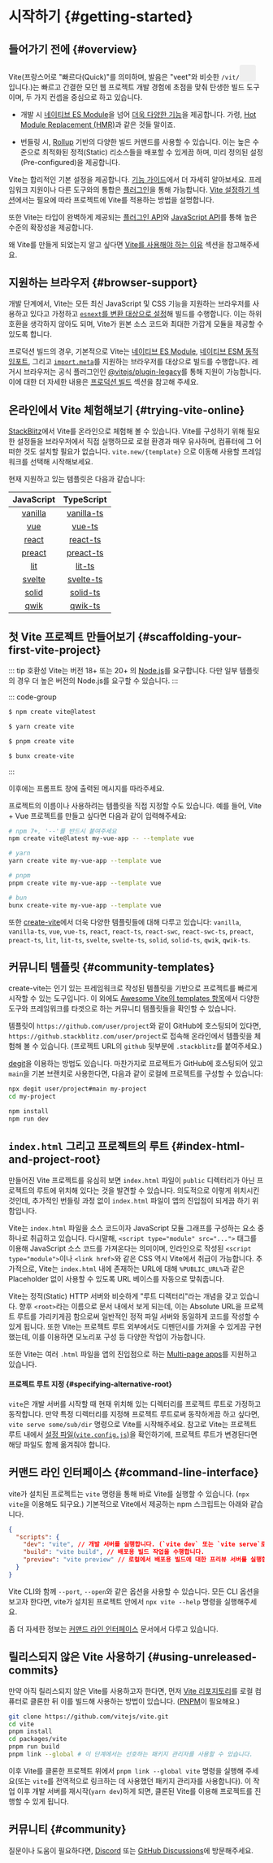 # 시작하기 {#getting-started}

<audio id="vite-audio">
  <source src="/vite.mp3" type="audio/mpeg">
</audio>

## 들어가기 전에 {#overview}

Vite(프랑스어로 "빠르다(Quick)"를 의미하며, 발음은 "veet"와 비슷한 `/vit/`<button style="border:none;padding:3px;border-radius:4px;vertical-align:bottom" id="play-vite-audio" onclick="document.getElementById('vite-audio').play();"><svg style="height:2em;width:2em"><use href="/voice.svg#voice" /></svg></button> 입니다.)는 빠르고 간결한 모던 웹 프로젝트 개발 경험에 초점을 맞춰 탄생한 빌드 도구이며, 두 가지 컨셉을 중심으로 하고 있습니다.

- 개발 시 [네이티브 ES Module](https://developer.mozilla.org/en-US/docs/Web/JavaScript/Guide/Modules)을 넘어 [더욱 다양한 기능](./features)을 제공합니다. 가령, [Hot Module Replacement (HMR)](./features#hot-module-replacement)과 같은 것들 말이죠.

- 번들링 시, [Rollup](https://rollupjs.org) 기반의 다양한 빌드 커맨드를 사용할 수 있습니다. 이는 높은 수준으로 최적화된 정적(Static) 리소스들을 배포할 수 있게끔 하며, 미리 정의된 설정(Pre-configured)을 제공합니다.

Vite는 합리적인 기본 설정을 제공합니다. [기능 가이드](./features)에서 더 자세히 알아보세요. 프레임워크 지원이나 다른 도구와의 통합은 [플러그인](./using-plugins)을 통해 가능합니다. [Vite 설정하기 섹션](../config/)에서는 필요에 따라 프로젝트에 Vite를 적용하는 방법을 설명합니다.

또한 Vite는 타입이 완벽하게 제공되는 [플러그인 API](./api-plugin)와 [JavaScript API](./api-javascript)를 통해 높은 수준의 확장성을 제공합니다.

왜 Vite를 만들게 되었는지 알고 싶다면 [Vite를 사용해야 하는 이유](./why) 섹션을 참고해주세요.

## 지원하는 브라우저 {#browser-support}

개발 단계에서, Vite는 모든 최신 JavaScript 및 CSS 기능을 지원하는 브라우저를 사용하고 있다고 가정하고 [`esnext`를 변환 대상으로 설정](https://esbuild.github.io/api/#target)해 빌드를 수행합니다. 이는 하위 호환을 생각하지 않아도 되며, Vite가 원본 소스 코드와 최대한 가깝게 모듈을 제공할 수 있도록 합니다.

프로덕션 빌드의 경우, 기본적으로 Vite는 [네이티브 ES Module](https://caniuse.com/es6-module), [네이티브 ESM 동적 임포트](https://caniuse.com/es6-module-dynamic-import), 그리고 [`import.meta`](https://caniuse.com/mdn-javascript_operators_import_meta)를 지원하는 브라우저를 대상으로 빌드를 수행합니다. 레거시 브라우저는 공식 플러그인인 [@vitejs/plugin-legacy](https://github.com/vitejs/vite/tree/main/packages/plugin-legacy)를 통해 지원이 가능합니다. 이에 대한 더 자세한 내용은 [프로덕션 빌드](./build) 섹션을 참고해 주세요.

## 온라인에서 Vite 체험해보기 {#trying-vite-online}

[StackBlitz](https://vite.new/)에서 Vite를 온라인으로 체험해 볼 수 있습니다. Vite를 구성하기 위해 필요한 설정들을 브라우저에서 직접 실행하므로 로컬 환경과 매우 유사하며, 컴퓨터에 그 어떠한 것도 설치할 필요가 없습니다. `vite.new/{template}` 으로 이동해 사용할 프레임워크를 선택해 시작해보세요.

현재 지원하고 있는 템플릿은 다음과 같습니다:

|             JavaScript              |                TypeScript                 |
| :---------------------------------: | :---------------------------------------: |
| [vanilla](https://vite.new/vanilla) | [vanilla-ts](https://vite.new/vanilla-ts) |
|     [vue](https://vite.new/vue)     |     [vue-ts](https://vite.new/vue-ts)     |
|   [react](https://vite.new/react)   |   [react-ts](https://vite.new/react-ts)   |
|  [preact](https://vite.new/preact)  |  [preact-ts](https://vite.new/preact-ts)  |
|     [lit](https://vite.new/lit)     |     [lit-ts](https://vite.new/lit-ts)     |
|  [svelte](https://vite.new/svelte)  |  [svelte-ts](https://vite.new/svelte-ts)  |
|   [solid](https://vite.new/solid)   |   [solid-ts](https://vite.new/solid-ts)   |
|    [qwik](https://vite.new/qwik)    |    [qwik-ts](https://vite.new/qwik-ts)    |

## 첫 Vite 프로젝트 만들어보기 {#scaffolding-your-first-vite-project}

::: tip 호환성
Vite는 버전 18+ 또는 20+ 의 [Node.js](https://nodejs.org/)를 요구합니다. 다만 일부 템플릿의 경우 더 높은 버전의 Node.js를 요구할 수 있습니다.
:::

::: code-group

```bash [NPM]
$ npm create vite@latest
```

```bash [Yarn]
$ yarn create vite
```

```bash [PNPM]
$ pnpm create vite
```

```bash [Bun]
$ bunx create-vite
```

:::

이후에는 프롬프트 창에 출력된 메시지를 따라주세요.

프로젝트의 이름이나 사용하려는 템플릿을 직접 지정할 수도 있습니다. 예를 들어, Vite + Vue 프로젝트를 만들고 싶다면 다음과 같이 입력해주세요:

```bash
# npm 7+, '--'를 반드시 붙여주세요
npm create vite@latest my-vue-app -- --template vue

# yarn
yarn create vite my-vue-app --template vue

# pnpm
pnpm create vite my-vue-app --template vue

# bun
bunx create-vite my-vue-app --template vue
```

또한 [create-vite](https://github.com/vitejs/vite/tree/main/packages/create-vite)에서 더욱 다양한 템플릿들에 대해 다루고 있습니다: `vanilla`, `vanilla-ts`, `vue`, `vue-ts`, `react`, `react-ts`, `react-swc`, `react-swc-ts`, `preact`, `preact-ts`, `lit`, `lit-ts`, `svelte`, `svelte-ts`, `solid`, `solid-ts`, `qwik`, `qwik-ts`.

## 커뮤니티 템플릿 {#community-templates}

create-vite는 인기 있는 프레임워크로 작성된 템플릿을 기반으로 프로젝트를 빠르게 시작할 수 있는 도구입니다. 이 외에도 [Awesome Vite의 templates 항목](https://github.com/vitejs/awesome-vite#templates)에서 다양한 도구와 프레임워크를 타겟으로 하는 커뮤니티 템플릿들을 확인할 수 있습니다.

템플릿이 `https://github.com/user/project`와 같이 GitHub에 호스팅되어 있다면, `https://github.stackblitz.com/user/project`로 접속해 온라인에서 템플릿을 체험해 볼 수 있습니다. (프로젝트 URL의 `github` 뒷부분에 `.stackblitz`를 붙여주세요.)

[degit](https://github.com/Rich-Harris/degit)을 이용하는 방법도 있습니다. 마찬가지로 프로젝트가 GitHub에 호스팅되어 있고 `main`을 기본 브랜치로 사용한다면, 다음과 같이 로컬에 프로젝트를 구성할 수 있습니다:

```bash
npx degit user/project#main my-project
cd my-project

npm install
npm run dev
```

## `index.html` 그리고 프로젝트의 루트 {#index-html-and-project-root}

만들어진 Vite 프로젝트를 유심히 보면 `index.html` 파일이 `public` 디렉터리가 아닌 프로젝트의 루트에 위치해 있다는 것을 발견할 수 있습니다. 의도적으로 이렇게 위치시킨 것인데, 추가적인 번들링 과정 없이 `index.html` 파일이 앱의 진입점이 되게끔 하기 위함입니다.

Vite는 `index.html` 파일을 소스 코드이자 JavaScript 모듈 그래프를 구성하는 요소 중 하나로 취급하고 있습니다. 다시말해, `<script type="module" src="...">` 태그를 이용해 JavaScript 소스 코드를 가져온다는 의미이며, 인라인으로 작성된 `<script type="module">`이나 `<link href>`와 같은 CSS 역시 Vite에서 취급이 가능합니다. 추가적으로, Vite는 `index.html` 내에 존재하는 URL에 대해 `%PUBLIC_URL%`과 같은 Placeholder 없이 사용할 수 있도록 URL 베이스를 자동으로 맞춰줍니다.

Vite는 정적(Static) HTTP 서버와 비슷하게 "루트 디렉터리"라는 개념을 갖고 있습니다. 향후 `<root>`라는 이름으로 문서 내에서 보게 되는데, 이는 Absolute URL을 프로젝트 루트를 가리키게끔 함으로써 일반적인 정적 파일 서버와 동일하게 코드를 작성할 수 있게 됩니다. 또한 Vite는 프로젝트 루트 외부에서도 디펜던시를 가져올 수 있게끔 구현했는데, 이를 이용하면 모노리포 구성 등 다양한 작업이 가능합니다.

또한 Vite는 여러 `.html` 파일을 앱의 진입점으로 하는 [Multi-page apps](./build#multi-page-app)를 지원하고 있습니다.

#### 프로젝트 루트 지정 {#specifying-alternative-root}

`vite`은 개발 서버를 시작할 때 현재 위치해 있는 디렉터리를 프로젝트 루트로 가정하고 동작합니다. 만약 특정 디렉터리를 지정해 프로젝트 루트로써 동작하게끔 하고 싶다면, `vite serve some/sub/dir` 명령으로 Vite를 시작해주세요.
참고로 Vite는 프로젝트 루트 내에서 [설정 파일(`vite.config.js`)](/config/#configure-vite)을 확인하기에, 프로젝트 루트가 변경된다면 해당 파일도 함께 옮겨줘야 합니다.

## 커맨드 라인 인터페이스 {#command-line-interface}

vite가 설치된 프로젝트는 `vite` 명령을 통해 바로 Vite를 실행할 수 있습니다. (`npx vite`을 이용해도 되구요.) 기본적으로 Vite에서 제공하는 npm 스크립트는 아래와 같습니다.

<!-- prettier-ignore -->
```json
{
  "scripts": {
    "dev": "vite", // 개발 서버를 실행합니다. (`vite dev` 또는 `vite serve`로도 시작이 가능합니다.)
    "build": "vite build", // 배포용 빌드 작업을 수행합니다.
    "preview": "vite preview" // 로컬에서 배포용 빌드에 대한 프리뷰 서버를 실행합니다.
  }
}
```

Vite CLI와 함께 `--port`, `--open`와 같은 옵션을 사용할 수 있습니다. 모든 CLI 옵션을 보고자 한다면, vite가 설치된 프로젝트 안에서 `npx vite --help` 명령을 실행해주세요.

좀 더 자세한 정보는 [커맨드 라인 인터페이스](./cli.md) 문서에서 다루고 있습니다.

## 릴리스되지 않은 Vite 사용하기 {#using-unreleased-commits}

만약 아직 릴리스되지 않은 Vite를 사용하고자 한다면, 먼저 [Vite 리포지토리](https://github.com/vitejs/vite)를 로컬 컴퓨터로 클론한 뒤 이를 빌드해 사용하는 방법이 있습니다. ([PNPM](https://pnpm.io/)이 필요해요.)

```bash
git clone https://github.com/vitejs/vite.git
cd vite
pnpm install
cd packages/vite
pnpm run build
pnpm link --global # 이 단계에서는 선호하는 패키지 관리자를 사용할 수 있습니다.
```

이후 Vite를 클론한 프로젝트 위에서 `pnpm link --global vite` 명령을 실행해 주세요(또는 `vite`를 전역적으로 링크하는 데 사용했던 패키지 관리자를 사용합니다). 이 작업 이후 개발 서버를 재시작(`yarn dev`)하게 되면, 클론된 Vite를 이용해 프로젝트를 진행할 수 있게 됩니다.

## 커뮤니티 {#community}

질문이나 도움이 필요하다면, [Discord](https://chat.vitejs.dev) 또는 [GitHub Discussions](https://github.com/vitejs/vite/discussions)에 방문해주세요.